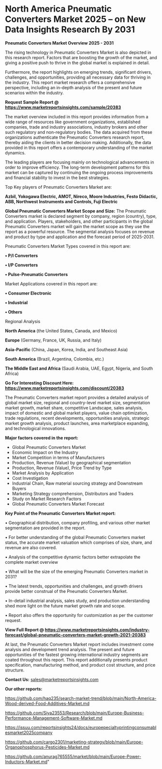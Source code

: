 # North America Pneumatic Converters Market 2025 – on New Data Insights Research By 2031

<Strong> Pneumatic Converters Market Overview 2025 - 2031</strong>

The rising technology in Pneumatic Converters Market is also depicted in this research report. Factors that are boosting the growth of the market, and giving a positive push to thrive in the global market is explained in detail.

Furthermore, the report highlights on emerging trends, significant drivers, challenges, and opportunities, providing all necessary data for thriving in the industry. This report market research offers a comprehensive perspective, including an in-depth analysis of the present and future scenarios within the industry.

<strong>Request Sample Report @ <a href=https://www.marketreportsinsights.com/sample/20383>https://www.marketreportsinsights.com/sample/20383</a></strong>

The market overview included in this report provides information from a wide range of resources like government organizations, established companies, trade and industry associations, industry brokers and other such regulatory and non-regulatory bodies. The data acquired from these organizations authenticate the Pneumatic Converters research report, thereby aiding the clients in better decision making. Additionally, the data provided in this report offers a contemporary understanding of the market dynamics.

The leading players are focusing mainly on technological advancements in order to improve efficiency. The long-term development patterns for this market can be captured by continuing the ongoing process improvements and financial stability to invest in the best strategies.

Top Key players of Pneumatic Converters Market are:

<strong>Azbil, Yokogawa Electric, AMOT, Nireco, Moore Industries, Festo Didactic, ABB, Northwest Instruments and Controls, Fuji Electric</strong>

<strong><b>Global Pneumatic Converters Market Scope and Size:</b></strong>
The Pneumatic Converters market is declared segment by company, region (country), type, and application. Players, stakeholders, and other participants in the global Pneumatic Converters market will gain the market scope as they use the report as a powerful resource. The segmental analysis focuses on revenue and product by type and application and the forecast period of 2025-2031.

Pneumatic Converters Market Types covered in this report are:

<strong>• P/I Converters

• I/P Converters

• Pulse-Pneumatic Converters</strong>

Market Applications covered in this report are:

<strong>• Consumer Electronic

• Industrial

• Others</strong> 

Regional Analysis

<strong>North America</strong> (the United States, Canada, and Mexico)

<strong>Europe</strong> (Germany, France, UK, Russia, and Italy)

<strong>Asia-Pacific</strong> (China, Japan, Korea, India, and Southeast Asia)

<strong>South America</strong> (Brazil, Argentina, Colombia, etc.)

<strong>The Middle East and Africa</strong> (Saudi Arabia, UAE, Egypt, Nigeria, and South Africa)

<strong>Go For Interesting Discount Here: <a href=https://www.marketreportsinsights.com/discount/20383>https://www.marketreportsinsights.com/discount/20383</a></strong>

The Pneumatic Converters market report provides a detailed analysis of global market size, regional and country-level market size, segmentation market growth, market share, competitive Landscape, sales analysis, impact of domestic and global market players, value chain optimization, trade regulations, recent developments, opportunities analysis, strategic market growth analysis, product launches, area marketplace expanding, and technological innovations.

<strong><b>Major factors covered in the report:</b></strong>
<ul>
  <li>Global Pneumatic Converters Market </li>
  <li>Economic Impact on the Industry</li>
  <li>Market Competition in terms of Manufacturers</li>
  <li>Production, Revenue (Value) by geographical segmentation</li>
  <li>Production, Revenue (Value), Price Trend by Type</li>
  <li>Market Analysis by Application</li>
  <li>Cost Investigation</li>
  <li>Industrial Chain, Raw material sourcing strategy and Downstream Buyers</li>
  <li>Marketing Strategy comprehension, Distributors and Traders</li>
  <li>Study on Market Research Factors</li>
  <li>Global Pneumatic Converters Market Forecast</li>
</ul>

<strong><b>Key Point of the Pneumatic Converters Market report:</b></strong>

• Geographical distribution, company profiling, and various other market segmentation are provided in the report.

• For better understanding of the global Pneumatic Converters market status, the accurate market valuation which comprises of size, share, and revenue are also covered.

• Analysis of the competitive dynamic factors better extrapolate the complete market overview

• What will be the size of the emerging Pneumatic Converters market in 2031?

• The latest trends, opportunities and challenges, and growth drivers provide better construal of the Pneumatic Converters Market.

• In-detail industrial analysis, sales study, and production understanding shed more light on the future market growth rate and scope.

• Report also offers the opportunity for customization as per the customer request.

<strong><b>View Full Report @ <a href=https://www.marketreportsinsights.com/industry-forecast/global-pneumatic-converters-market-growth-2021-20383>https://www.marketreportsinsights.com/industry-forecast/global-pneumatic-converters-market-growth-2021-20383</a></b></strong>


At last, the Pneumatic Converters Market report includes investment come analysis and development trend analysis. The present and future opportunities of the fastest growing international industry segments are coated throughout this report. This report additionally presents product specification, manufacturing method, and product cost structure, and price structure.

<strong>Contact Us:</strong>
sales@marketreportsinsights.com

<strong>Our other reports:</strong>

<a href=https://github.com/haq235/search-market-trend/blob/main/North-America-Wood-derived-Food-Additives-Market.md>https://github.com/haq235/search-market-trend/blob/main/North-America-Wood-derived-Food-Additives-Market.md</a>

<a href=https://github.com/Siya23553/Research/blob/main/Europe-Business-Performance-Management-Software-Market.md>https://github.com/Siya23553/Research/blob/main/Europe-Business-Performance-Management-Software-Market.md</a>

<a href=https://issuu.com/reportsinsights24/docs/europepecialtyprintingconsumablesmarket2025company>https://issuu.com/reportsinsights24/docs/europepecialtyprintingconsumablesmarket2025company</a>

<a href=https://github.com/cargo2301/marketing-strategy/blob/main/Europe-Organophosphorus-Pesticides-Market.md>https://github.com/cargo2301/marketing-strategy/blob/main/Europe-Organophosphorus-Pesticides-Market.md</a>

<a href=https://github.com/anurag765555/market/blob/main/Europe-Power-Inductors-Market.md>https://github.com/anurag765555/market/blob/main/Europe-Power-Inductors-Market.md</a>"
